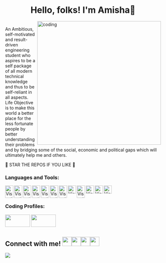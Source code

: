 
<h1 align="center">Hello, folks! I'm Amisha👋 </h1>



<img align="right" alt="coding" width="400" src="https://cdn.lowgif.com/full/9cb12f51dffbaaa6-character-typing-by-vincent-mokuenko-dribbble.gif">


</br>
An Ambitious, self-motivated and result-driven engineering student who aspires to be a self package of all modern technical knowledge and thus to be self-reliant in all aspects.
<br>
Life Objective is to make this world a better place for the less fortunate people by better understanding their problems and by bridging some of the social, economic and political gaps which will ultimately help me and others.






</br>

🌟 STAR THE REPOS IF YOU LIKE 🌟

<h3 align="left">Languages and Tools:</h3>

 <img align="left" alt="Visual Studio Code" width="26px"  src="https://tse2.mm.bing.net/th?id=OIP.5buHUPTRyHinYFLl1hSelgHaEK&pid=Api&P=0&h=180" width="40" height="40"/>
 <img align="left" alt="Visual Studio Code" width="26px"  src="https://tse1.mm.bing.net/th?id=OIP.Fq2hsViLjy_-eqFigD5JQQHaEO&pid=Api&P=0&h=180" width="40" height="40"/>
<img align="left" alt="Visual Studio Code" width="26px" src="https://tse2.mm.bing.net/th?id=OIP.apx9RV93xj_wDeJrYJ-exQHaIZ&pid=Api&P=0&h=180" width="40" height="40"/>
    <img align="left" alt="Visual Studio Code" width="26px"  src="https://tse2.mm.bing.net/th?id=OIP.MF5V_dkybUTcfzwHFh0VSwHaEO&pid=Api&P=0&h=180" width="40" height="40"/>
    <img align="left" alt="Visual Studio Code" width="26px" src="https://tse1.mm.bing.net/th?id=OIP.7wF76mX0WOm9KvCzd5JtGwHaEK&pid=Api&P=0&h=180" width="40" height="40"/>
    <img align="left" alt="Visual Studio Code" width="26px" src="https://tse1.mm.bing.net/th?id=OIP.nIOCFID1DJg3iMfAAscpRAHaHa&pid=Api&P=0&h=180" width="40" height="40"/>
    <img align="left" alt="Visual Studio Code" width="26px" src="https://tse2.mm.bing.net/th?id=OIP.sxgAuWLSIvPXh0cZ2bmQvgHaIj&pid=Api&P=0&h=180" width="40" height="40"/>
  <img align="left" alt="Visual Studio Code" width="26px" src="https://tse2.mm.bing.net/th?id=OIP.UE3xIEhjsGKNeKzIrD-wOAHaGv&pid=Api&P=0&h=180"/>
    <img align="left" alt="Visual Studio Code" width="26px" src="https://tse2.mm.bing.net/th?id=OIP.ER7BptIYd1UWXc7coSsdEAHaHa&pid=Api&P=0&h=180" width="40" height="40"/>
    <img align="left" alt="Visual Studio Code" width="26px" src="https://tse2.mm.bing.net/th?id=OIP.5Y5sc3cKItDAGvITEqCNygHaHa&pid=Api&P=0&h=180"/>
    <img align="left" alt="Visual Studio Code" width="26px" src="https://tse2.mm.bing.net/th?id=OIP.scZtKzM0T-sPYZxYBAJvRAHaIO&pid=Api&P=0&h=180"/>
<img align="left" alt="Visual Studio Code" width="26px" src="https://tse1.mm.bing.net/th?id=OIP.ORnlsvc38UKkWSEyDmZjggHaHa&pid=Api&P=0&h=180"/>

  <br/>
  <br/>





### Coding Profiles:

[<img src="https://media.geeksforgeeks.org/wp-content/uploads/20200716222246/Path-219.png"  height="40px" width="80px" />](https://auth.geeksforgeeks.org/user/amishaaa26501/practice) 
[<img src="https://tse2.mm.bing.net/th?id=OIP.oWiIFkqOXUhNT0xcBbLBagHaHa&pid=Api&P=0&h=180" height="40px" width="80px"/>](https://leetcode.com/amisha501/) 



<h2>Connect with me!  <img src="https://emoji.slack-edge.com/T0172CCPGUW/party-blob/d7253707fa13e9ee.gif" width="30"/><img src="https://emoji.slack-edge.com/T0172CCPGUW/party-blob/d7253707fa13e9ee.gif" width="30"/><img src="https://emoji.slack-edge.com/T0172CCPGUW/party-blob/d7253707fa13e9ee.gif" width="30"/><img src="https://emoji.slack-edge.com/T0172CCPGUW/party-blob/d7253707fa13e9ee.gif" width="30"/></h2>
 
[<img src="https://img.shields.io/badge/linkedin-%230077B5.svg?&style=for-the-badge&logo=linkedin&logoColor=white" />](https://www.linkedin.com/in/amisha-218819236/) 
